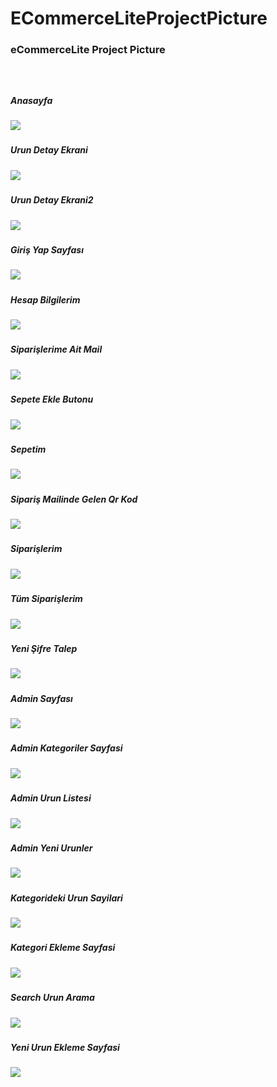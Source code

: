 # ECommerceLiteProjectPicture
<h3>eCommerceLite Project Picture<h3>
  <br/>
  <h5>Anasayfa<h5>
<img src="https://github.com/busranurbaydur/ECommerceLiteProjectPicture/blob/main/Anasayfa.png"/>
    <h5>Urun Detay Ekrani<h5>
<img src="https://github.com/busranurbaydur/ECommerceLiteProjectPicture/blob/main/UrunDetayEkrani.png"/>
 <h5>Urun Detay Ekrani2<h5>
<img src="https://github.com/busranurbaydur/ECommerceLiteProjectPicture/blob/main/UrunDetayEkrani2.png"/>
<h5>Giriş Yap Sayfası<h5>
  <img src="https://github.com/busranurbaydur/ECommerceLiteProjectPicture/blob/main/GirisYap.png"/>
<h5>Hesap Bilgilerim<h5>
  <img src="https://github.com/busranurbaydur/ECommerceLiteProjectPicture/blob/main/HesapBilgilerim.png"/>
<h5>Siparişlerime Ait Mail<h5>
  <img src="https://github.com/busranurbaydur/ECommerceLiteProjectPicture/blob/main/OlusturulanSiparisMaili.png"/>
<h5>Sepete Ekle Butonu<h5>
  <img src="https://github.com/busranurbaydur/ECommerceLiteProjectPicture/blob/main/SepeteEkleButonu.png"/>
<h5>Sepetim<h5>
  <img src="https://github.com/busranurbaydur/ECommerceLiteProjectPicture/blob/main/Sepetim.png"/>
<h5>Sipariş Mailinde Gelen Qr Kod<h5>
  <img src="https://github.com/busranurbaydur/ECommerceLiteProjectPicture/blob/main/SiparisinQrKodu.png"/>
<h5>Siparişlerim<h5>
  <img src="https://github.com/busranurbaydur/ECommerceLiteProjectPicture/blob/main/Siparislerim.png"/>
<h5>Tüm Siparişlerim<h5>
  <img src="https://github.com/busranurbaydur/ECommerceLiteProjectPicture/blob/main/TumSiparislerim.png"/>
<h5>Yeni Şifre Talep<h5>
  <img src="https://github.com/busranurbaydur/ECommerceLiteProjectPicture/blob/main/YeniSifreTalep.png"/>
 <h5>Admin Sayfası<h5>
 <img src="https://github.com/busranurbaydur/ECommerceLiteProjectPicture/blob/main/AdminDashboard.png"/>
<h5>Admin Kategoriler Sayfasi<h5>
  <img src="https://github.com/busranurbaydur/ECommerceLiteProjectPicture/blob/main/AdminKategorilerSayfasi.png"/> 
 <h5>Admin Urun Listesi<h5>
  <img src="https://github.com/busranurbaydur/ECommerceLiteProjectPicture/blob/main/AdminUrunListesi.png"/>
 <h5>Admin Yeni Urunler<h5>
  <img src="https://github.com/busranurbaydur/ECommerceLiteProjectPicture/blob/main/AdminYeniUrunler.png"/>
<h5>Kategorideki Urun Sayilari<h5>
<img src="https://github.com/busranurbaydur/ECommerceLiteProjectPicture/blob/main/KategoridekiUrunSayilari.png"/> 
 <h5>Kategori Ekleme Sayfasi<h5>
<img src="https://github.com/busranurbaydur/ECommerceLiteProjectPicture/blob/main/KategoriEklemeSayfasi.png"/>
<h5>Search Urun Arama<h5>
<img src="https://github.com/busranurbaydur/ECommerceLiteProjectPicture/blob/main/SearchUrunArama.png"/>
<h5>Yeni Urun Ekleme Sayfasi<h5>
<img src="https://github.com/busranurbaydur/ECommerceLiteProjectPicture/blob/main/YeniUrunEklemeSayfasi.png"/>
    
  
